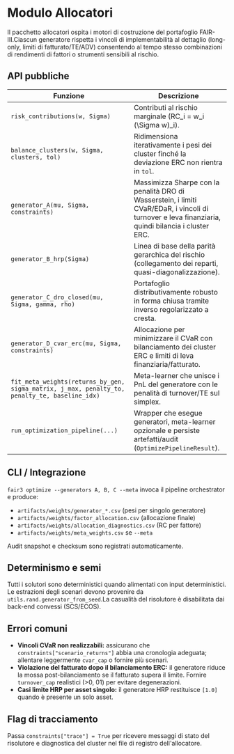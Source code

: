 # Modulo Allocatori

Il pacchetto allocatori ospita i motori di costruzione del portafoglio FAIR-III.Ciascun generatore rispetta i vincoli di implementabilità al dettaglio (long-only, limiti di fatturato/TE/ADV) consentendo al tempo stesso combinazioni di rendimenti di fattori o strumenti sensibili al rischio.

## API pubbliche

| Funzione | Descrizione |
| --- | --- |
| `risk_contributions(w, Sigma)` | Contributi al rischio marginale \(RC_i = w_i (\Sigma w)_i\). |
| `balance_clusters(w, Sigma, clusters, tol)` | Ridimensiona iterativamente i pesi dei cluster finché la deviazione ERC non rientra in `tol`. |
| `generator_A(mu, Sigma, constraints)` | Massimizza Sharpe con la penalità DRO di Wasserstein, i limiti CVaR/EDaR, i vincoli di turnover e leva finanziaria, quindi bilancia i cluster ERC. |
| `generator_B_hrp(Sigma)` | Linea di base della parità gerarchica del rischio (collegamento dei reparti, quasi-diagonalizzazione). |
| `generator_C_dro_closed(mu, Sigma, gamma, rho)` | Portafoglio distributivamente robusto in forma chiusa tramite inverso regolarizzato a cresta. |
| `generator_D_cvar_erc(mu, Sigma, constraints)` | Allocazione per minimizzare il CVaR con bilanciamento dei cluster ERC e limiti di leva finanziaria/fatturato. |
| `fit_meta_weights(returns_by_gen, sigma_matrix, j_max, penalty_to, penalty_te, baseline_idx)` | Meta-learner che unisce i PnL del generatore con le penalità di turnover/TE sul simplex. |
| `run_optimization_pipeline(...)` | Wrapper che esegue generatori, meta-learner opzionale e persiste artefatti/audit (`OptimizePipelineResult`). |

## CLI / Integrazione

`fair3 optimize --generators A, B, C --meta` invoca il pipeline orchestrator e produce:

- `artifacts/weights/generator_*.csv` (pesi per singolo generatore)
- `artifacts/weights/factor_allocation.csv` (allocazione finale)
- `artifacts/weights/allocation_diagnostics.csv` (RC per fattore)
- `artifacts/weights/meta_weights.csv` se `--meta`

Audit snapshot e checksum sono registrati automaticamente.

## Determinismo e semi

Tutti i solutori sono deterministici quando alimentati con input deterministici. Le estrazioni degli scenari devono provenire da `utils.rand.generator_from_seed`.La casualità del risolutore è disabilitata dai back-end convessi (SCS/ECOS).

## Errori comuni

- **Vincoli CVaR non realizzabili:** assicurano che `constraints["scenario_returns"]` abbia una cronologia adeguata; allentare leggermente `cvar_cap` o fornire più scenari.
- **Violazione del fatturato dopo il bilanciamento ERC:** il generatore riduce la mossa post-bilanciamento se il fatturato supera il limite. Fornire `turnover_cap` realistici (>0, 01) per evitare degenerazioni.
- **Casi limite HRP per asset singolo:** il generatore HRP restituisce `[1.0]` quando è presente un solo asset.

## Flag di tracciamento

Passa `constraints["trace"] = True` per ricevere messaggi di stato del risolutore e diagnostica del cluster nel file di registro dell'allocatore.
